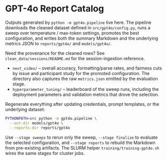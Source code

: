 # GPT-4o Report Catalog

Outputs generated by `python -m gpt4o.pipeline` live here. The pipeline downloads
the cleaned dataset defined in `src/gpt4o/config.py`, runs a sweep over
temperature / max-token settings, promotes the best configuration, and writes
both the summary Markdown and the underlying metrics JSON to `reports/gpt4o/`
and `models/gpt4o/`.

Need the provenance for the cleaned rows? See `clean_data/sessions/README.md`
for the session-ingestion reference.

- `next_video/` – overall accuracy, formatting/parse rates, and fairness cuts by
  issue and participant study for the promoted configuration. The directory also
  captures the raw `metrics.json` emitted by the evaluation stage.
- `hyperparameter_tuning/` – leaderboard of the sweep runs, including the
  deployment parameters and validation metrics that drove the selection.

Regenerate everything after updating credentials, prompt templates, or the
underlying dataset:

```bash
PYTHONPATH=src python -m gpt4o.pipeline \
  --out-dir models/gpt4o \
  --reports-dir reports/gpt4o
```

Use `--stage sweeps` to rerun only the sweep, `--stage finalize` to evaluate the
selected configuration, and `--stage reports` to rebuild the Markdown from
pre-existing artifacts. The SLURM helper `training/training-gpt4o.sh` wires the
same stages for cluster jobs.
